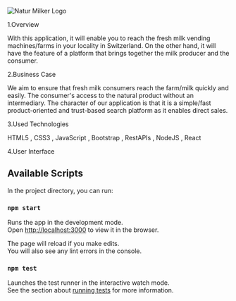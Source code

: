 ![Natur Milker Logo](https://user-images.githubusercontent.com/69093672/130850384-1cdf8714-4058-4aa3-aa59-d96de1c85212.png)


1.Overview

With this application, it will enable you to reach the fresh milk vending machines/farms in your locality in Switzerland. 
On the other hand, it will have the feature of a platform that brings together the milk producer and the consumer.

2.Business Case

We aim to ensure that fresh milk consumers reach the farm/milk quickly and easily. The consumer's access to the natural product without an intermediary.
The character of our application is that it is a simple/fast product-oriented and trust-based search platform as it enables direct sales.

3.Used Technologies

HTML5 , CSS3 , JavaScript , Bootstrap , RestAPIs , NodeJS , React 

4.User Interface

## Available Scripts

In the project directory, you can run:

### `npm start`

Runs the app in the development mode.\
Open [http://localhost:3000](http://localhost:3000) to view it in the browser.

The page will reload if you make edits.\
You will also see any lint errors in the console.

### `npm test`

Launches the test runner in the interactive watch mode.\
See the section about [running tests](https://facebook.github.io/create-react-app/docs/running-tests) for more information.
